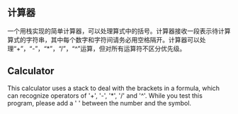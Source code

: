 ## 计算器
一个用栈实现的简单计算器，可以处理算式中的括号。计算器接收一段表示待计算算式的字符串，其中每个数字和字符间请务必用空格隔开。计算器可以处理“+”，“-”，“*”，“/”，“^”运算，但对所有运算符不区分优先级。
## Calculator
This calculator uses a stack to deal with the brackets in a formula, which can recognize operators of '+', '-', '*', '/' and '^'. While you test this program, please add a ' ' between the number and the symbol.

